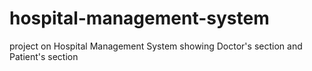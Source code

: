 # hospital-management-system
project on Hospital Management System showing Doctor's section and Patient's section
